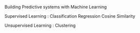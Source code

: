 Building Predictive systems with Machine Learning

Supervised Learning :
   Classification
   Regression
   Cosine Similarity

Unsupervised Learning :
   Clustering

